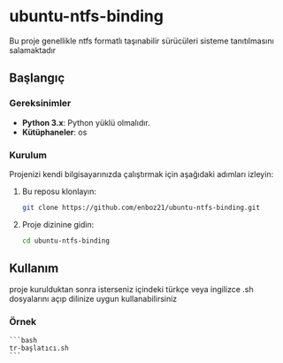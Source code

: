 # ubuntu-ntfs-binding

Bu proje genellikle ntfs formatlı taşınabilir sürücüleri sisteme tanıtılmasını salamaktadır

## Başlangıç

### Gereksinimler

- **Python 3.x**: Python yüklü olmalıdır.
- **Kütüphaneler**: os

### Kurulum

Projenizi kendi bilgisayarınızda çalıştırmak için aşağıdaki adımları izleyin:

1. Bu reposu klonlayın:
    ```bash
    git clone https://github.com/enboz21/ubuntu-ntfs-binding.git
    ```
2. Proje dizinine gidin:
    ```bash
    cd ubuntu-ntfs-binding
    ```

## Kullanım

proje kurulduktan sonra isterseniz içindeki türkçe veya ingilizce .sh dosyalarını açıp dilinize uygun kullanabilirsiniz

### Örnek

    ```bash
    tr-başlatıcı.sh
    ```
